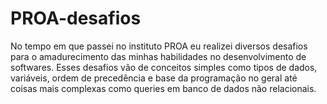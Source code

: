 # PROA-desafios
No tempo em que passei no instituto PROA eu realizei diversos desafios para o amadurecimento das minhas habilidades no desenvolvimento de softwares.
Esses desafios vão de conceitos simples como tipos de dados, variáveis, ordem de precedência e base da programação no geral até coisas mais complexas
como queries em banco de dados não relacionais.
